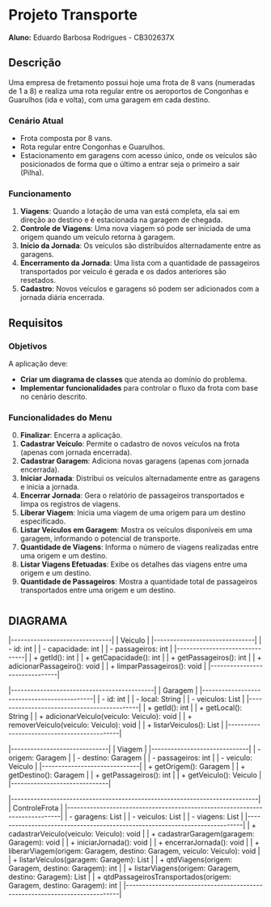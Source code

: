 # Projeto Transporte

**Aluno:** Eduardo Barbosa Rodrigues - CB302637X

## Descrição

Uma empresa de fretamento possui hoje uma frota de 8 vans (numeradas de 1 a 8) e realiza uma rota regular entre os aeroportos de Congonhas e Guarulhos (ida e volta), com uma garagem em cada destino.

### Cenário Atual
- Frota composta por 8 vans.
- Rota regular entre Congonhas e Guarulhos.
- Estacionamento em garagens com acesso único, onde os veículos são posicionados de forma que o último a entrar seja o primeiro a sair (Pilha).

### Funcionamento
1. **Viagens**: Quando a lotação de uma van está completa, ela sai em direção ao destino e é estacionada na garagem de chegada.
2. **Controle de Viagens**: Uma nova viagem só pode ser iniciada de uma origem quando um veículo retorna à garagem.
3. **Início da Jornada**: Os veículos são distribuídos alternadamente entre as garagens.
4. **Encerramento da Jornada**: Uma lista com a quantidade de passageiros transportados por veículo é gerada e os dados anteriores são resetados.
5. **Cadastro**: Novos veículos e garagens só podem ser adicionados com a jornada diária encerrada.

## Requisitos

### Objetivos

A aplicação deve:
- **Criar um diagrama de classes** que atenda ao domínio do problema.
- **Implementar funcionalidades** para controlar o fluxo da frota com base no cenário descrito.

### Funcionalidades do Menu

0. **Finalizar**: Encerra a aplicação.
1. **Cadastrar Veículo**: Permite o cadastro de novos veículos na frota (apenas com jornada encerrada).
2. **Cadastrar Garagem**: Adiciona novas garagens (apenas com jornada encerrada).
3. **Iniciar Jornada**: Distribui os veículos alternadamente entre as garagens e inicia a jornada.
4. **Encerrar Jornada**: Gera o relatório de passageiros transportados e limpa os registros de viagens.
5. **Liberar Viagem**: Inicia uma viagem de uma origem para um destino especificado.
6. **Listar Veículos em Garagem**: Mostra os veículos disponíveis em uma garagem, informando o potencial de transporte.
7. **Quantidade de Viagens**: Informa o número de viagens realizadas entre uma origem e um destino.
8. **Listar Viagens Efetuadas**: Exibe os detalhes das viagens entre uma origem e um destino.
9. **Quantidade de Passageiros**: Mostra a quantidade total de passageiros transportados entre uma origem e um destino.


#
## DIAGRAMA

|-------------------------------|
|           Veiculo             |
|-------------------------------|
| - id: int                     |
| - capacidade: int             |
| - passageiros: int            |
|-------------------------------|
| + getId(): int                |
| + getCapacidade(): int        |
| + getPassageiros(): int       |
| + adicionarPassageiro(): void |
| + limparPassageiros(): void   |
|-------------------------------|



|--------------------------------------------|
|                  Garagem                   |
|--------------------------------------------|
| - id: int                                  |
| - local: String                            |
| - veiculos: List<Veiculo>                  |
|--------------------------------------------|
| + getId(): int                             |
| + getLocal(): String                       |
| + adicionarVeiculo(veiculo: Veiculo): void |
| + removerVeiculo(veiculo: Veiculo): void   |
| + listarVeiculos(): List<Veiculo>          |
|--------------------------------------------|



|------------------------------|
|           Viagem             |
|------------------------------|
| - origem: Garagem            |
| - destino: Garagem           |
| - passageiros: int           |
| - veiculo: Veiculo           |
|------------------------------|
| + getOrigem(): Garagem       |
| + getDestino(): Garagem      |
| + getPassageiros(): int      |
| + getVeiculo(): Veiculo      |
|------------------------------|




|----------------------------------------------------------------------------|
|                              ControleFrota                                 |
|----------------------------------------------------------------------------|
| - garagens: List<Garagem>                                                  |
| - veiculos: List<Veiculo>                                                  |
| - viagens: List<Viagem>                                                    |
|----------------------------------------------------------------------------|
| + cadastrarVeiculo(veiculo: Veiculo): void                                 |
| + cadastrarGaragem(garagem: Garagem): void                                 |
| + iniciarJornada(): void                                                   |
| + encerrarJornada(): void                                                  |
| + liberarViagem(origem: Garagem, destino: Garagem, veiculo: Veiculo): void |
| + listarVeiculos(garagem: Garagem): List<Veiculo>                          |
| + qtdViagens(origem: Garagem, destino: Garagem): int                       |
| + listarViagens(origem: Garagem, destino: Garagem): List<Viagem>           |
| + qtdPassageirosTransportados(origem: Garagem, destino: Garagem): int      |
|----------------------------------------------------------------------------|